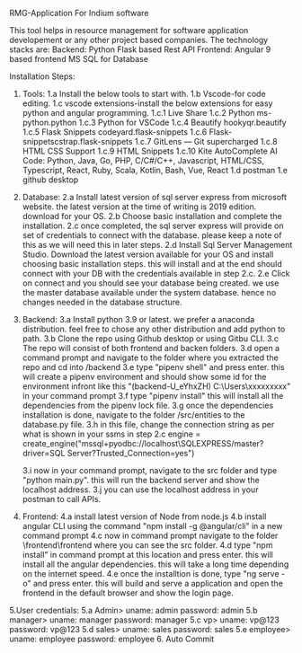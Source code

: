RMG-Application For Indium software

This tool helps in resource management for software application developement or any other project based companies.
The technology stacks are:
Backend: Python Flask based Rest API
Frontend: Angular 9 based frontend
MS SQL for Database

Installation Steps:

1. Tools:
1.a Install the below tools to start with.
1.b Vscode-for code editing.
1.c vscode extensions-install the below extensions for easy python and angular programming.
    1.c.1 Live Share
    1.c.2 Python ms-python.python
    1.c.3 Python for VSCode
    1.c.4 Beautify hookyqr.beautify
    1.c.5 Flask Snippets    codeyard.flask-snippets
    1.c.6 Flask-snippetscstrap.flask-snippets
    1.c.7 GitLens — Git supercharged
    1.c.8 HTML CSS Support
    1.c.9 HTML Snippets
    1.c.10 Kite AutoComplete AI Code: Python, Java, Go, PHP, C/C#/C++, Javascript, HTML/CSS, Typescript, React, Ruby, Scala, Kotlin, Bash, Vue, React
1.d postman
1.e github desktop

2. Database:
    2.a Install latest version of sql server express from microsoft website. the latest version at the time of writing is 2019 edition. download for your OS.
    2.b Choose basic installation and complete the installation. 
    2.c once completed, the sql server express will provide on set of credentials to connect with the database. 
        please keep a note of this as we will need  this in later steps.
    2.d Install Sql Server Management Studio. Download the latest version available for your OS and install choosing basic installation steps. 
        this will install and at the end should connect with your DB with the credentials available in step 2.c. 
    2.e Click on connect and you should see your database being created. we use the master database available under the system database. 
        hence no changes needed in the database structure.

3. Backend:
    3.a Install python 3.9 or latest. we prefer a anaconda distribution. feel free to chose any other distribution and add python to path.
    3.b Clone the repo using Github desktop or using Gitbu CLI.
    3.c The repo will consist of both frontend and backen folders.
    3.d open a command prompt and navigate to the folder where you extracted the repo and cd into /backend
    3.e type "pipenv shell" and press enter. this will create a pipenv environment and should show some id for the environment infront like this 
        "(backend-U_eYhxZH) C:\Users\xxxxxxxxx" in your command prompt
    3.f type "pipenv install" this will install all the dependencies from the pipenv lock file.
    3.g once the dependencies installation is done, navigate to the folder /src/entities to the database.py file.
    3.h in this file, change the connection string as per what is shown in your ssms in step 2.c
        engine = create_engine("mssql+pyodbc://localhost\SQLEXPRESS/master?driver=SQL Server?Trusted_Connection=yes")

    3.i now in your command prompt, navigate to the src folder and type "python main.py". this will run the backend server and show the localhost address.
    3.j you can use the localhost address in your postman to call APIs.
    
4. Frontend:
    4.a install latest version of Node from node.js
    4.b install angular CLI using the command "npm install -g @angular/cli" in a new command prompt
    4.c now in command prompt navigate to the folder \frontend\frontend where you can see the src folder.
    4.d type "npm install" in command prompt at this location and press enter. this will install all the angular dependencies. 
        this will take a long time depending on the internet speed.
    4.e once the installtion is done, type "ng serve -o" and press enter. 
        this will build and serve a application and open the frontend in the default browser and show the login page.

5.User credentials:
    5.a Admin> uname: admin password: admin
    5.b manager> uname: manager password: manager
    5.c vp> uname: vp@123 password: vp@123
    5.d sales> uname: sales password: sales
    5.e employee> uname: employee password: employee
 6. Auto Commit






